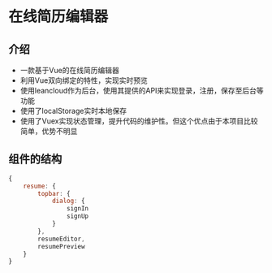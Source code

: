 # 在线简历编辑器
## 介绍
* 一款基于Vue的在线简历编辑器
* 利用Vue双向绑定的特性，实现实时预览
* 使用leancloud作为后台，使用其提供的API来实现登录，注册，保存至后台等功能
* 使用了localStorage实时本地保存
* 使用了Vuex实现状态管理，提升代码的维护性。但这个优点由于本项目比较简单，优势不明显

## 组件的结构
```javascript
{
    resume: {
        topbar: {
            dialog: {
                signIn
                signUp
            }
        },
        resumeEditor,
        resumePreview
    }
}
```
